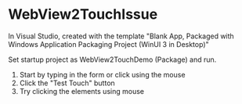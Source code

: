 # WebView2TouchIssue
In Visual Studio, created with the template "Blank App, Packaged with Windows Application Packaging Project (WinUI 3 in Desktop)"

Set startup project as WebView2TouchDemo (Package) and run.

1. Start by typing in the form or click using the mouse
2. Click the "Test Touch" button
3. Try clicking the elements using mouse 
